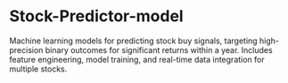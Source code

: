 # Stock-Predictor-model
Machine learning models for predicting stock buy signals, targeting high-precision binary outcomes for significant returns within a year.  Includes feature engineering, model training, and real-time data integration for multiple stocks.
